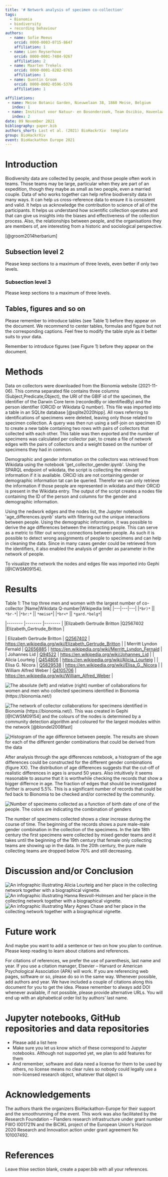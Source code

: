 ```yaml
---
title: '# Network analysis of specimen co-collection'
tags:
  - Bionomia
  - biodiversity
  - recording behaviour
authors:
  - name: Sofie Meeus
    orcid: 0000-0003-0715-8647
    affiliation: 1
  - name: Lien Reyserhove
    orcid: 0000-0001-7484-9267
    affiliation: 2
  - name: Maarten Trekels
    orcid: 0000-0001-8282-8765
    affiliation: 1
  - name: Quentin Groom
    orcid: 0000-0002-0596-5376
    affiliation: 1

affiliations:
 - name: Meise Botanic Garden, Nieuwelaan 38, 1860 Meise, Belgium
   index: 1
 - name: Instituut voor Natuur- en Bosonderzoek, Team Oscibio, Havenlaan 88, 1000 Brussel
   index: 2
date: 09 November 2021
bibliography: paper.bib
authors_short: Last et al. (2021) BioHackrXiv  template
group: BioHackrXiv
event: BioHackathon Europe 2021
---
```


# Introduction
Biodiversity data are collected by people, and those people often work in teams. Those teams may be large, particular when they are part of an expedition, though they maybe as small as two people, even a married couple. Data of who works together can help refine biodiversity data in many ways. It can help us cross-reference data to ensure it is consistent and valid. It helps us acknowledge the contribution to science of all of the participants. It helps us understand how scientific collection operates and that can give us insights into the biases and effectiveness of the collection process. Also, the relationships between people, and the organisations they are members of, are interesting from a historic and sociological perspective.

[@groom2014herbarium]

## Subsection level 2

Please keep sections to a maximum of three levels, even better if only two levels.

### Subsection level 3

Please keep sections to a maximum of three levels.

## Tables, figures and so on

Please remember to introduce tables (see Table 1) before they appear on the document. We recommend to center tables, formulas and figure but not the corresponding captions. Feel free to modify the table style as it better suits to your data.



Remember to introduce figures (see Figure 1) before they appear on the document. 


# Methods

Data on collectors were downloaded from the Bionomia website (2021-11-06). This comma separated file contains three columns (Subject,Predicate,Object), the URI of the GBIF id of the specimen, the identifier of the Darwin Core term (recordedBy or identifiedBy) and the person identifier (ORCID or Wikidata Q number). This file was imported into a table in an SQLite database [@sqlite2020hipp]. All rows referring to identifications of specimens were deleted, leaving only those related to specimen collection. A query was then run using a self-join on specimen ID to create a new table containing two rows with pairs of collectors that collected with each other. This table was then exported and the number of specimens was calculated per collector pair, to create a file of network edges with the pairs of collectors and a weight based on the number of specimens they had in common.

Demographic and gender information on the collectors was retrieved from Wikidata using the notebook 'get_collector_gender.ipynb'. Using the SPARQL endpoint of wikidata, the script is collecting the relevant information if it is available. ORCiD ids are not containing gender or demographic information tat can be queried. Therefor we can only retrieve the information if those people are represented in wikidata and their ORCiD is present in the Wikidata entry. The output of the script creates a nodes file containing the ID of the person and columns for the gender and demographic information.

Using the nedwork edges and the nodes list, the Jupyter notebook 'age_differences.ipynb' starts with filtering out the unique interactions between people. Using the demographic information, it was possible to derive the age differences between the interacting people. This can serve as a metric to filter out wrong connections between people. As such it is possible to detect wrong assignments of people to specimens and can help in cleaning the data. Since in many cases gender could be retrieved from the identifiers, it also enabled the analysis of gender as parameter in the network of people.

To visualize the network the nodes and edges file was imported into Gephi [@ICWSM09154].

# Results
Table 1: The top three men and women with the largest number of co-collector
|Name|Wikidata Q-number|Wikipedia link|
|---|---|---|
|`*br)*` || `*br-*`|
|`*br:*` || `*meise*`|
|`*br<*` || `*gard.*belg*`|



|-------- |-------- |-------- |
|Elizabeth Gertrude Britton |Q2567402 |Elizabeth_Gertrude_Britton |

| Elizabeth Gertrude Britton | [Q2567402](https://www.wikidata.org/wiki/Q2567402) | https://en.wikipedia.org/wiki/Elizabeth_Gertrude_Britton |
| Merritt Lyndon Fernald | [Q2656885](https://www.wikidata.org/wiki/Q2656885) | https://en.wikipedia.org/wiki/Merritt_Lyndon_Fernald |
| Johannes Lid | [Q94522](https://www.wikidata.org/wiki/Q94522) | https://en.wikipedia.org/wiki/Johannes_Lid |
| Alicia Lourteig | [Q454806](https://www.wikidata.org/wiki/Q454806) | https://en.wikipedia.org/wiki/Alicia_Lourteig |
| Elisa G. Nicora | [Q5829538](https://www.wikidata.org/wiki/Q5829538) | https://en.wikipedia.org/wiki/Elisa_G._Nicora |
| William Alfred Weber | [Q4105706](https://www.wikidata.org/wiki/Q4105706) | https://en.wikipedia.org/wiki/William_Alfred_Weber |

![The absolute (left) and relative (right) number of collaborations for women and men who collected specimens identified in Bionomia (https://bionomia.net/)](./figures/abs_rel_links.png)

![The network of collector collaborations for specimens identified in Bionomia (https://bionomia.net/). This was created in Gephi [@ICWSM09154] and the colours of the nodes is determined by a community detection algorithm and coloured for the largest modules within the network [@blondel2008fast]](./figures/CollectorsNetwork_Degree-final.png)

![Histogram of the age difference between peeple. The results are shown for each of the different gender combinations that could be derived from the data](./figures/histogram_agediff.png)

After analysis through the age differences notebook, a histogram of the age differences could be constructed for the different gender combinations (figure XX). The distribution of age differences suggests that the cut-off of realistic differences in ages is around 50 years. Also intuitively it seems reasonable to assume that it is worthwhile checking the records that show a bigger differnce in age. The fraction of edges that should be investigated further is around 5.5%. This is a significant number of records that could be fed back to Bionomia to be checked and/or corrected by the community.

![Number of specimems collected as a function of birth date of one of the people. The colors are indicating the combination of genders](./figures/period_gender_specimens.png)

The number of specimens collected shows a clear increase during the course of time. The beginning of the records shows a pure male-male gender combination in the collection of the specimens. In the late 18th century the first specimens were collected by mixed gender teams and it takes until the beginning of the 19th century that female only collecting teams are showing up in the data. In the 20th century, the pure male collecting teams are dropped below 70% and still decreasing.

# Discussion and/or Conclusion

![An infographic illustrating Alicia Lourteig and her place in the collecting network together with a biographical vignette.](./figures/Alicia_Lourteig.png)
![An infographic illustrating Hanna Resvoll-Holmsen and her place in the collecting network together with a biographical vignette.](./figures/Hanna_Resvoll_Holmsen.png)
![An infographic illustrating Mary Agnes Chase and her place in the collecting network together with a biographical vignette.](./figures/Mary_Agnes_Chase.png)

# Future work

And maybe you want to add a sentence or two on how you plan to continue. Please keep reading to learn about citations and references.

For citations of references, we prefer the use of parenthesis, last name and year. If you use a citation manager, Elsevier – Harvard or American Psychological Association (APA) will work. If you are referencing web pages, software or so, please do so in the same way. Whenever possible, add authors and year. We have included a couple of citations along this document for you to get the idea. Please remember to always add DOI whenever available, if not possible, please provide alternative URLs. You will end up with an alphabetical order list by authors’ last name.

# Jupyter notebooks, GitHub repositories and data repositories

* Please add a list here
* Make sure you let us know which of these correspond to Jupyter notebooks. Although not supported yet, we plan to add features for them
* And remember, software and data need a license for them to be used by others, no license means no clear rules so nobody could legally use a non-licensed research object, whatever that object is

# Acknowledgements
The authors thank the organizers BioHackathon-Europe for their support and the smoothrunning of the event. This work was also facilitated by the Research Foundation – Flanders research infrastructure under grant number FWO I001721N and the BiCIKL project of the European Union's Horizon 2020 Research and Innovation action under grant agreement No 101007492.



# References

Leave thise section blank, create a paper.bib with all your references.
